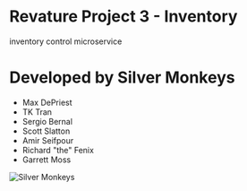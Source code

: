 # Revature Project 3 - Inventory
inventory control microservice



# Developed by Silver Monkeys
* Max DePriest
* TK Tran
* Sergio Bernal
* Scott Slatton
* Amir Seifpour
* Richard "the" Fenix
* Garrett Moss

![Silver Monkeys](https://images.fineartamerica.com/images-medium-large-5/2-portrait-tikka-hun.jpg)

